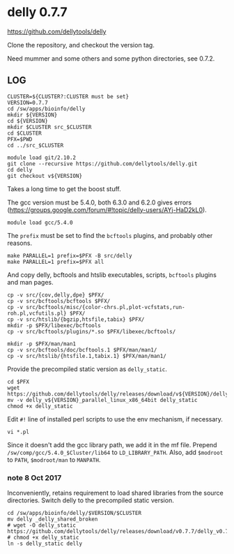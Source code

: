 delly 0.7.7
===========

<https://github.com/dellytools/delly>

Clone the repository, and checkout the version tag.

Need mummer and some others and some python directories, see 0.7.2.


LOG
---

    CLUSTER=${CLUSTER?:CLUSTER must be set}
    VERSION=0.7.7
    cd /sw/apps/bioinfo/delly
    mkdir ${VERSION}
    cd ${VERSION}
    mkdir $CLUSTER src_$CLUSTER
    cd $CLUSTER
    PFX=$PWD
    cd ../src_$CLUSTER

    module load git/2.10.2
    git clone --recursive https://github.com/dellytools/delly.git
    cd delly
    git checkout v${VERSION}

Takes a long time to get the boost stuff.

The gcc version must be 5.4.0, both 6.3.0 and 6.2.0 gives errors
(<https://groups.google.com/forum/#!topic/delly-users/AYj-HaD2kL0>).

    module load gcc/5.4.0

The `prefix` must be set to find the `bcftools` plugins, and probably other
reasons.

    make PARALLEL=1 prefix=$PFX -B src/delly
    make PARALLEL=1 prefix=$PFX all

And copy delly, bcftools and htslib executables, scripts, `bcftools` plugins and man pages.

    cp -v src/{cov,delly,dpe} $PFX/
    cp -v src/bcftools/bcftools $PFX/
    cp -v src/bcftools/misc/{color-chrs.pl,plot-vcfstats,run-roh.pl,vcfutils.pl} $PFX/
    cp -v src/htslib/{bgzip,htsfile,tabix} $PFX/
    mkdir -p $PFX/libexec/bcftools
    cp -v src/bcftools/plugins/*.so $PFX/libexec/bcftools/

    mkdir -p $PFX/man/man1
    cp -v src/bcftools/doc/bcftools.1 $PFX/man/man1/
    cp -v src/htslib/{htsfile.1,tabix.1} $PFX/man/man1/

Provide the precompiled static version as `delly_static`. 

    cd $PFX
    wget https://github.com/dellytools/delly/releases/download/v${VERSION}/delly_v${VERSION}_parallel_linux_x86_64bit
    mv -v delly_v${VERSION}_parallel_linux_x86_64bit delly_static
    chmod +x delly_static

Edit `#!` line of installed perl scripts to use the env mechanism, if necessary.

    vi *.pl

Since it doesn't add the gcc library path, we add it in the mf file.  Prepend
`/sw/comp/gcc/5.4.0_$Cluster/lib64` to `LD_LIBRARY_PATH`.  Also, add
`$modroot` to `PATH`, `$modroot/man` to `MANPATH`.

### note 8 Oct 2017

Inconveniently, retains requirement to load shared libraries from the source
directories.  Switch delly to the precompiled static version.

    cd /sw/apps/bioinfo/delly/$VERSION/$CLUSTER
    mv delly _delly_shared_broken
    # wget -O delly_static https://github.com/dellytools/delly/releases/download/v0.7.7/delly_v0.7.7_parallel_linux_x86_64bit
    # chmod +x delly_static
    ln -s delly_static delly
